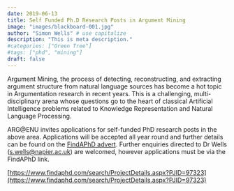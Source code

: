 ```yaml
---
date: 2019-06-13
title: Self Funded Ph.D Research Posts in Argument Mining
image: "images/blackboard-001.jpg"
author: "Simon Wells" # use capitalize
description: "This is meta description."
#categories: ["Green Tree"]
#tags: ["phd", "mining"]
draft: false
---
```


Argument Mining, the process of detecting, reconstructing, and extracting argument structure from natural language sources has become a hot topic in Argumentation research in recent years. This is a challenging, multi-disciplinary arena whose questions go to the heart of classical Artificial Intelligence problems related to Knowledge Representation and Natural Language Processing.

ARG@ENU invites applications for self-funded PhD research posts in the above area. Applications will be accepted all year round and further details can be found on the [FindAPhD advert](https://www.findaphd.com/search/ProjectDetails.aspx?PJID=97323). Further enquiries directed to Dr Wells (s.wells@napier.ac.uk) are welcomed, however applications must be via the FindAPhD link.

[https://www.findaphd.com/search/ProjectDetails.aspx?PJID=97323](https://www.findaphd.com/search/ProjectDetails.aspx?PJID=97323)

